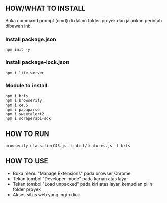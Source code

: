 ## HOW/WHAT TO INSTALL
Buka command prompt (cmd) di dalam folder proyek dan jalankan perintah dibawah ini:

### Install package.json
```npm init -y```

### Install package-lock.json
```npm i lite-server```

### Module to install:
```
npm i brfs
npm i browserify
npm i c4.5
npm i papaparse
npm i sweetalert2
npm i scraperapi-sdk
```

## HOW TO RUN
```browserify classifierC45.js -o dist/features.js -t brfs```

## HOW TO USE
- Buka menu "Manage Extensions" pada browser Chrome
- Tekan tombol "Developer mode" pada kanan atas layar
- Tekan tombol "Load unpacked" pada kiri atas layar, kemudian pilih folder proyek
- Akses situs web yang ingin diuji